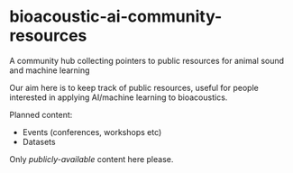 # bioacoustic-ai-community-resources
A community hub collecting pointers to public resources for animal sound and machine learning

Our aim here is to keep track of public resources, useful for people interested in applying AI/machine learning to bioacoustics.

Planned content:

* Events (conferences, workshops etc)
* Datasets

Only *publicly-available* content here please.
